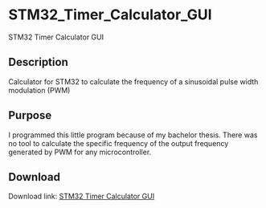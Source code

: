 # STM32_Timer_Calculator_GUI
STM32 Timer Calculator GUI

## Description

Calculator for STM32 to calculate the frequency of a sinusoidal pulse width modulation (PWM)

## Purpose
I programmed this little program because of my bachelor thesis. 
There was no tool to calculate the specific frequency of the output frequency generated by PWM for any microcontroller.

## Download
Download link: [STM32 Timer Calculator GUI](https://github.com/orkunza/STM32_Timer_Calculator_GUI/releases/tag/v0.1)
